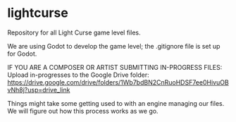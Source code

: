 # lightcurse
Repository for all Light Curse game level files.

We are using Godot to develop the game level; the .gitignore file is set up for Godot. 

IF YOU ARE A COMPOSER OR ARTIST SUBMITTING IN-PROGRESS FILES: 
Upload in-progresses to the Google Drive folder: https://drive.google.com/drive/folders/1Wb7bdBN2CnRuoHDSF7ee0HivuOBvNh8j?usp=drive_link

Things might take some getting used to with an engine managing our files. We will figure out how this process works as we go.